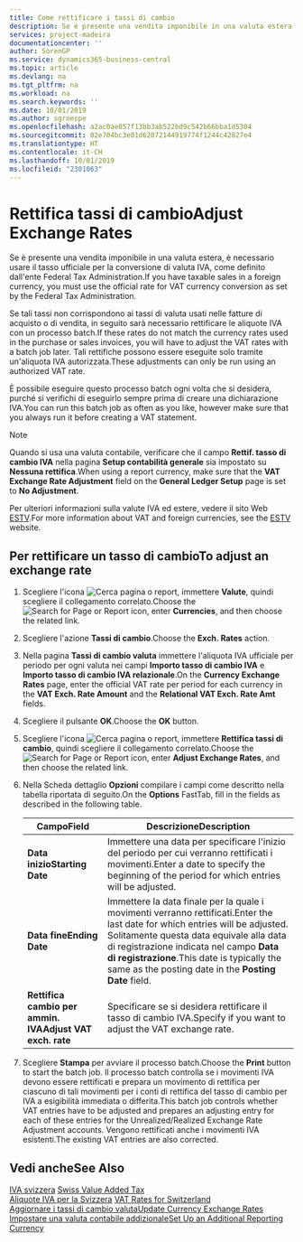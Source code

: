 ```yaml
---
title: Come rettificare i tassi di cambio
description: Se è presente una vendita imponibile in una valuta estera, è necessario usare il tasso ufficiale per la conversione di valuta IVA, come definito dall'ente Federal Tax Administration.
services: project-madeira
documentationcenter: ''
author: SorenGP
ms.service: dynamics365-business-central
ms.topic: article
ms.devlang: na
ms.tgt_pltfrm: na
ms.workload: na
ms.search.keywords: ''
ms.date: 10/01/2019
ms.author: sgroespe
ms.openlocfilehash: a2ac0ae057f13bb3ab522bd9c542b66bba1d5304
ms.sourcegitcommit: 02e704bc3e01d62072144919774f1244c42827e4
ms.translationtype: HT
ms.contentlocale: it-CH
ms.lasthandoff: 10/01/2019
ms.locfileid: "2301063"
---
```

# <a name="adjust-exchange-rates"></a><span data-ttu-id="ea2fe-103">Rettifica tassi di cambio</span><span class="sxs-lookup"><span data-stu-id="ea2fe-103">Adjust Exchange Rates</span></span>
<span data-ttu-id="ea2fe-104">Se è presente una vendita imponibile in una valuta estera, è necessario usare il tasso ufficiale per la conversione di valuta IVA, come definito dall'ente Federal Tax Administration.</span><span class="sxs-lookup"><span data-stu-id="ea2fe-104">If you have taxable sales in a foreign currency, you must use the official rate for VAT currency conversion as set by the Federal Tax Administration.</span></span>  

<span data-ttu-id="ea2fe-105">Se tali tassi non corrispondono ai tassi di valuta usati nelle fatture di acquisto o di vendita, in seguito sarà necessario rettificare le aliquote IVA con un processo batch.</span><span class="sxs-lookup"><span data-stu-id="ea2fe-105">If these rates do not match the currency rates used in the purchase or sales invoices, you will have to adjust the VAT rates with a batch job later.</span></span> <span data-ttu-id="ea2fe-106">Tali rettifiche possono essere eseguite solo tramite un'aliquota IVA autorizzata.</span><span class="sxs-lookup"><span data-stu-id="ea2fe-106">These adjustments can only be run using an authorized VAT rate.</span></span>  

<span data-ttu-id="ea2fe-107">È possibile eseguire questo processo batch ogni volta che si desidera, purché si verifichi di eseguirlo sempre prima di creare una dichiarazione IVA.</span><span class="sxs-lookup"><span data-stu-id="ea2fe-107">You can run this batch job as often as you like, however make sure that you always run it before creating a VAT statement.</span></span>  

> [!NOTE]  
>  <span data-ttu-id="ea2fe-108">Quando si usa una valuta contabile, verificare che il campo **Rettif. tasso di cambio IVA** nella pagina **Setup contabilità generale** sia impostato su **Nessuna rettifica**.</span><span class="sxs-lookup"><span data-stu-id="ea2fe-108">When using a report currency, make sure that the **VAT Exchange Rate Adjustment** field on the **General Ledger Setup** page is set to **No Adjustment**.</span></span>  

<span data-ttu-id="ea2fe-109">Per ulteriori informazioni sulla valute IVA ed estere, vedere il sito Web [ESTV](https://go.microsoft.com/fwlink/?LinkId=285999).</span><span class="sxs-lookup"><span data-stu-id="ea2fe-109">For more information about VAT and foreign currencies, see the [ESTV](https://go.microsoft.com/fwlink/?LinkId=285999) website.</span></span>  

## <a name="to-adjust-an-exchange-rate"></a><span data-ttu-id="ea2fe-110">Per rettificare un tasso di cambio</span><span class="sxs-lookup"><span data-stu-id="ea2fe-110">To adjust an exchange rate</span></span>  

1.  <span data-ttu-id="ea2fe-111">Scegliere l'icona ![Cerca pagina o report](../../media/ui-search/search_small.png "icona Cerca pagina o report"), immettere **Valute**, quindi scegliere il collegamento correlato.</span><span class="sxs-lookup"><span data-stu-id="ea2fe-111">Choose the ![Search for Page or Report](../../media/ui-search/search_small.png "Search for Page or Report icon") icon, enter **Currencies**, and then choose the related link.</span></span>  
2.  <span data-ttu-id="ea2fe-112">Scegliere l'azione **Tassi di cambio**.</span><span class="sxs-lookup"><span data-stu-id="ea2fe-112">Choose the **Exch. Rates** action.</span></span>  
3.  <span data-ttu-id="ea2fe-113">Nella pagina **Tassi di cambio valuta** immettere l'aliquota IVA ufficiale per periodo per ogni valuta nei campi **Importo tasso di cambio IVA** e **Importo tasso di cambio IVA relazionale**.</span><span class="sxs-lookup"><span data-stu-id="ea2fe-113">On the **Currency Exchange Rates** page, enter the official VAT rate per period for each currency in the **VAT Exch. Rate Amount** and the **Relational VAT Exch. Rate Amt** fields.</span></span>  
4.  <span data-ttu-id="ea2fe-114">Scegliere il pulsante **OK**.</span><span class="sxs-lookup"><span data-stu-id="ea2fe-114">Choose the **OK** button.</span></span>  
5.  <span data-ttu-id="ea2fe-115">Scegliere l'icona ![Cerca pagina o report](../../media/ui-search/search_small.png "icona Cerca pagina o report"), immettere **Rettifica tassi di cambio**, quindi scegliere il collegamento correlato.</span><span class="sxs-lookup"><span data-stu-id="ea2fe-115">Choose the ![Search for Page or Report](../../media/ui-search/search_small.png "Search for Page or Report icon") icon, enter **Adjust Exchange Rates**, and then choose the related link.</span></span>  
6.  <span data-ttu-id="ea2fe-116">Nella Scheda dettaglio **Opzioni** compilare i campi come descritto nella tabella riportata di seguito.</span><span class="sxs-lookup"><span data-stu-id="ea2fe-116">On the **Options** FastTab, fill in the fields as described in the following table.</span></span>   

    |<span data-ttu-id="ea2fe-117">Campo</span><span class="sxs-lookup"><span data-stu-id="ea2fe-117">Field</span></span>|<span data-ttu-id="ea2fe-118">Descrizione</span><span class="sxs-lookup"><span data-stu-id="ea2fe-118">Description</span></span>|  
    |---------------------------------|---------------------------------------|  
    |<span data-ttu-id="ea2fe-119">**Data inizio**</span><span class="sxs-lookup"><span data-stu-id="ea2fe-119">**Starting Date**</span></span>|<span data-ttu-id="ea2fe-120">Immettere una data per specificare l'inizio del periodo per cui verranno rettificati i movimenti.</span><span class="sxs-lookup"><span data-stu-id="ea2fe-120">Enter a date to specify the beginning of the period for which entries will be adjusted.</span></span>|  
    |<span data-ttu-id="ea2fe-121">**Data fine**</span><span class="sxs-lookup"><span data-stu-id="ea2fe-121">**Ending Date**</span></span>|<span data-ttu-id="ea2fe-122">Immettere la data finale per la quale i movimenti verranno rettificati.</span><span class="sxs-lookup"><span data-stu-id="ea2fe-122">Enter the last date for which entries will be adjusted.</span></span> <span data-ttu-id="ea2fe-123">Solitamente questa data equivale alla data di registrazione indicata nel campo **Data di registrazione**.</span><span class="sxs-lookup"><span data-stu-id="ea2fe-123">This date is typically the same as the posting date in the **Posting Date** field.</span></span>|  
    |<span data-ttu-id="ea2fe-124">**Rettifica cambio per ammin. IVA**</span><span class="sxs-lookup"><span data-stu-id="ea2fe-124">**Adjust VAT exch. rate**</span></span>|<span data-ttu-id="ea2fe-125">Specificare se si desidera rettificare il tasso di cambio IVA.</span><span class="sxs-lookup"><span data-stu-id="ea2fe-125">Specify if you want to adjust the VAT exchange rate.</span></span>|  

7.  <span data-ttu-id="ea2fe-126">Scegliere **Stampa** per avviare il processo batch.</span><span class="sxs-lookup"><span data-stu-id="ea2fe-126">Choose the **Print** button to start the batch job.</span></span> <span data-ttu-id="ea2fe-127">Il processo batch controlla se i movimenti IVA devono essere rettificati e prepara un movimento di rettifica per ciascuno di tali movimenti per i conti di rettifica del tasso di cambio per IVA a esigibilità immediata o differita.</span><span class="sxs-lookup"><span data-stu-id="ea2fe-127">This batch job controls whether VAT entries have to be adjusted and prepares an adjusting entry for each of these entries for the Unrealized/Realized Exchange Rate Adjustment accounts.</span></span> <span data-ttu-id="ea2fe-128">Vengono rettificati anche i movimenti IVA esistenti.</span><span class="sxs-lookup"><span data-stu-id="ea2fe-128">The existing VAT entries are also corrected.</span></span>  

## <a name="see-also"></a><span data-ttu-id="ea2fe-129">Vedi anche</span><span class="sxs-lookup"><span data-stu-id="ea2fe-129">See Also</span></span>  
 <span data-ttu-id="ea2fe-130">[IVA svizzera](swiss-value-added-tax.md) </span><span class="sxs-lookup"><span data-stu-id="ea2fe-130">[Swiss Value Added Tax](swiss-value-added-tax.md) </span></span>  
 <span data-ttu-id="ea2fe-131">[Aliquote IVA per la Svizzera](vat-rates-for-switzerland.md) </span><span class="sxs-lookup"><span data-stu-id="ea2fe-131">[VAT Rates for Switzerland](vat-rates-for-switzerland.md) </span></span>  
[<span data-ttu-id="ea2fe-132">Aggiornare i tassi di cambio valuta</span><span class="sxs-lookup"><span data-stu-id="ea2fe-132">Update Currency Exchange Rates</span></span>](../../finance-how-update-currencies.md)  
[<span data-ttu-id="ea2fe-133">Impostare una valuta contabile addizionale</span><span class="sxs-lookup"><span data-stu-id="ea2fe-133">Set Up an Additional Reporting Currency</span></span>](../../finance-how-setup-additional-currencies.md)
